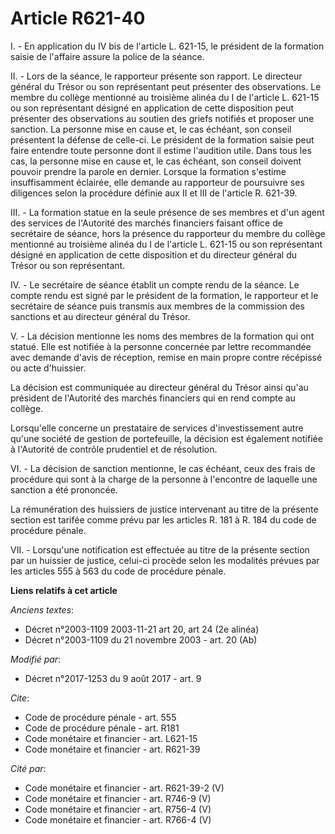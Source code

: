 # Article R621-40

I. - En application du IV bis de l'article L. 621-15, le président de la formation saisie de l'affaire assure la police de la
séance.

II. - Lors de la séance, le rapporteur présente son rapport. Le directeur général du Trésor ou son représentant peut
présenter des observations. Le membre du collège mentionné au troisième alinéa du I de l'article L. 621-15 ou son
représentant désigné en application de cette disposition peut présenter des observations au soutien des griefs notifiés et
proposer une sanction. La personne mise en cause et, le cas échéant, son conseil présentent la défense de celle-ci. Le
président de la formation saisie peut faire entendre toute personne dont il estime l'audition utile. Dans tous les cas, la
personne mise en cause et, le cas échéant, son conseil doivent pouvoir prendre la parole en dernier. Lorsque la formation
s'estime insuffisamment éclairée, elle demande au rapporteur de poursuivre ses diligences selon la procédure définie aux II
et III de l'article R. 621-39.

III. - La formation statue en la seule présence de ses membres et d'un agent des services de l'Autorité des marchés
financiers faisant office de secrétaire de séance, hors la présence du rapporteur du membre du collège mentionné au troisième
alinéa du I de l'article L. 621-15 ou son représentant désigné en application de cette disposition et du directeur général du
Trésor ou son représentant.

IV. - Le secrétaire de séance établit un compte rendu de la séance. Le compte rendu est signé par le président de la
formation, le rapporteur et le secrétaire de séance puis transmis aux membres de la commission des sanctions et au directeur
général du Trésor.

V. - La décision mentionne les noms des membres de la formation qui ont statué. Elle est notifiée à la personne concernée par
lettre recommandée avec demande d'avis de réception, remise en main propre contre récépissé ou acte d'huissier.

La décision est communiquée au directeur général du Trésor ainsi qu'au président de l'Autorité des marchés financiers qui en
rend compte au collège.

Lorsqu'elle concerne un prestataire de services d'investissement autre qu'une société de gestion de portefeuille, la décision
est également notifiée à l'Autorité de contrôle prudentiel et de résolution.

VI. - La décision de sanction mentionne, le cas échéant, ceux des frais de procédure qui sont à la charge de la personne à
l'encontre de laquelle une sanction a été prononcée.

La rémunération des huissiers de justice intervenant au titre de la présente section est tarifée comme prévu par les articles
R. 181 à R. 184 du code de procédure pénale.

VII. - Lorsqu'une notification est effectuée au titre de la présente section par un huissier de justice, celui-ci procède
selon les modalités prévues par les articles 555 à 563 du code de procédure pénale.

**Liens relatifs à cet article**

_Anciens textes_:

  - Décret n°2003-1109 2003-11-21 art 20, art 24 (2e alinéa)
  - Décret n°2003-1109 du 21 novembre 2003 - art. 20 (Ab)

_Modifié par_:

  - Décret n°2017-1253 du 9 août 2017 - art. 9

_Cite_:

  - Code de procédure pénale - art. 555
  - Code de procédure pénale - art. R181
  - Code monétaire et financier - art. L621-15
  - Code monétaire et financier - art. R621-39

_Cité par_:

  - Code monétaire et financier - art. R621-39-2 (V)
  - Code monétaire et financier - art. R746-9 (V)
  - Code monétaire et financier - art. R756-4 (V)
  - Code monétaire et financier - art. R766-4 (V)
